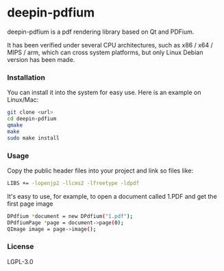 # deepin-pdfium

deepin-pdfium is a pdf rendering library based on Qt and PDFium.

It has been verified under several CPU architectures, such as x86 / x64 / MIPS / arm, which can cross system platforms, but only Linux Debian version has been made.

### Installation
You can install it into the system for easy use. Here is an example on Linux/Mac:

```sh
git clone <url>
cd deepin-pdfium
qmake
make
sudo make install
```

### Usage
Copy the public header files into your project and link so files like:

```sh
LIBS += -lopenjp2 -llcms2 -lfreetype -ldpdf
```

It's easy to use, for example, to open a document called 1.PDF and get the first page image

```sh
DPdfium *document = new DPdfium("1.pdf");
DPdfiumPage *page = document->page(0);
QImage image = page->image();
```

### License
LGPL-3.0

